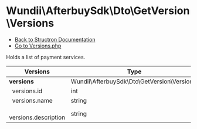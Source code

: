 # Wundii\AfterbuySdk\Dto\GetVersion\Versions
- [Back to Structron Documentation](./../_Structron.md)
- [Go to Versions.php](./../../src/Dto/GetVersion/Versions.php)

Holds a list of payment services.

| Versions                    | Type                                        | Default  | Description |
| --------------------------- | ------------------------------------------- | -------- | ----------- |
| **versions**                | Wundii\AfterbuySdk\Dto\GetVersion\Version[] | []       |             |
| &nbsp; versions.id          | int                                         | required |             |
| &nbsp; versions.name        | string                                      | required |             |
| &nbsp; versions.description | string                                      | required |             |
